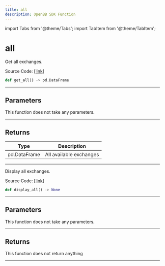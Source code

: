 ```yaml
---
title: all
description: OpenBB SDK Function
---
```


import Tabs from '@theme/Tabs';
import TabItem from '@theme/TabItem';

# all

<Tabs>
<TabItem value="model" label="Model" default>

Get all exchanges.

Source Code: [[link](https://github.com/OpenBB-finance/OpenBBTerminal/tree/main/openbb_terminal/stocks/tradinghours/bursa_model.py#L98)]

```python
def get_all() -> pd.DataFrame
```

---

## Parameters

This function does not take any parameters.

---

## Returns

| Type | Description |
| ---- | ----------- |
| pd.DataFrame | All available exchanges |
---



</TabItem>
<TabItem value="view" label="View">

Display all exchanges.

Source Code: [[link](https://github.com/OpenBB-finance/OpenBBTerminal/tree/main/openbb_terminal/stocks/tradinghours/bursa_view.py#L84)]

```python
def display_all() -> None
```

---

## Parameters

This function does not take any parameters.

---

## Returns

This function does not return anything

---



</TabItem>
</Tabs>